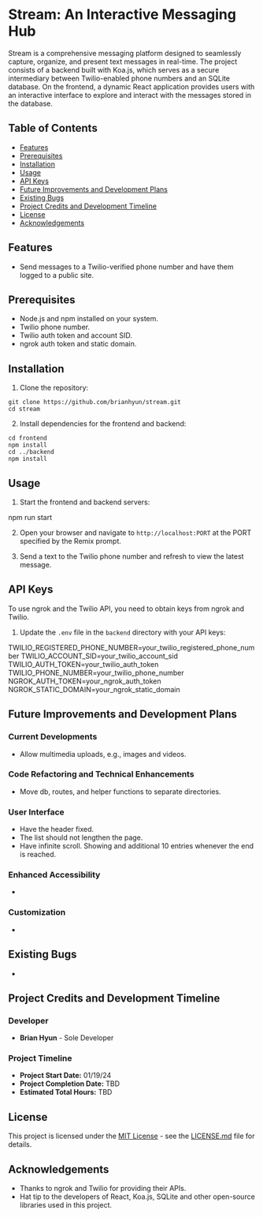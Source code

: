 # Stream: An Interactive Messaging Hub

Stream is a comprehensive messaging platform designed to seamlessly capture, organize, and present text messages in real-time. The project consists of a backend built with Koa.js, which serves as a secure intermediary between Twilio-enabled phone numbers and an SQLite database. On the frontend, a dynamic React application provides users with an interactive interface to explore and interact with the messages stored in the database.

<!-- [![Watch the Demo Video](https://img.youtube.com/vi/D9I9Ok4Qszw/0.jpg)](https://www.youtube.com/watch?v=D9I9Ok4Qszw) -->

## Table of Contents

- [Features](#features)
- [Prerequisites](#prerequisites)
- [Installation](#installation)
- [Usage](#usage)
- [API Keys](#api-keys)
- [Future Improvements and Development Plans](#future-improvements-and-development-plans)
- [Existing Bugs](#existing-bugs)
- [Project Credits and Development Timeline](#project-credits-and-development-timeline)
- [License](#license)
- [Acknowledgements](#acknowledgements)

## Features

- Send messages to a Twilio-verified phone number and have them logged to a public site.

## Prerequisites

- Node.js and npm installed on your system.
- Twilio phone number.
- Twilio auth token and account SID.
- ngrok auth token and static domain.

## Installation

1. Clone the repository:

```
git clone https://github.com/brianhyun/stream.git
cd stream
```

2. Install dependencies for the frontend and backend:

```
cd frontend
npm install
cd ../backend
npm install
```

## Usage

1. Start the frontend and backend servers:

npm run start

2. Open your browser and navigate to `http://localhost:PORT` at the PORT specified by the Remix prompt.

3. Send a text to the Twilio phone number and refresh to view the latest message.

## API Keys

To use ngrok and the Twilio API, you need to obtain keys from ngrok and Twilio.

1. Update the `.env` file in the `backend` directory with your API keys:

TWILIO_REGISTERED_PHONE_NUMBER=your_twilio_registered_phone_number
TWILIO_ACCOUNT_SID=your_twilio_account_sid
TWILIO_AUTH_TOKEN=your_twilio_auth_token
TWILIO_PHONE_NUMBER=your_twilio_phone_number
NGROK_AUTH_TOKEN=your_ngrok_auth_token
NGROK_STATIC_DOMAIN=your_ngrok_static_domain

## Future Improvements and Development Plans

### Current Developments

- Allow multimedia uploads, e.g., images and videos.

### Code Refactoring and Technical Enhancements

- Move db, routes, and helper functions to separate directories.

### User Interface

- Have the header fixed.
- The list should not lengthen the page.
- Have infinite scroll. Showing and additional 10 entries whenever the end is reached.

### Enhanced Accessibility

-

### Customization

-

## Existing Bugs

-

## Project Credits and Development Timeline

### Developer

- **Brian Hyun** - Sole Developer

### Project Timeline

- **Project Start Date:** 01/19/24
- **Project Completion Date:** TBD
- **Estimated Total Hours:** TBD

## License

This project is licensed under the [MIT License](LICENSE.md) - see the [LICENSE.md](LICENSE.md) file for details.

## Acknowledgements

- Thanks to ngrok and Twilio for providing their APIs.
- Hat tip to the developers of React, Koa.js, SQLite and other open-source libraries used in this project.
